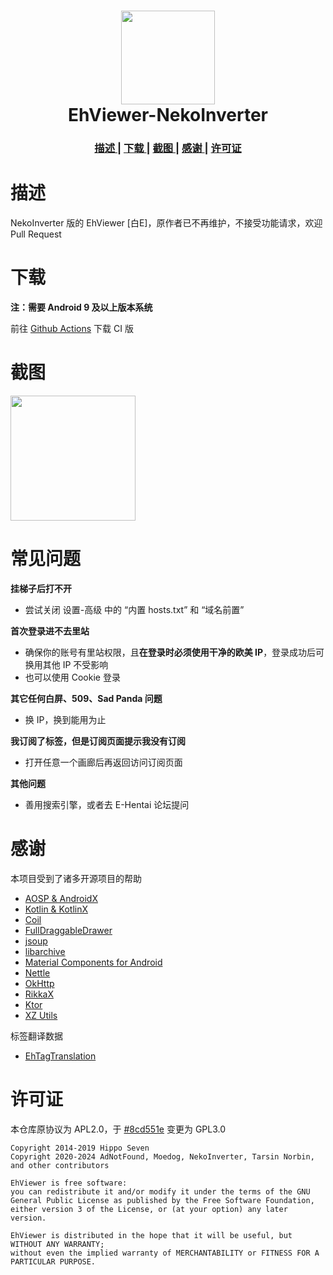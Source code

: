 <h1 align="center">
  <img src="https://github.com/AdNotFound/EhViewer-Neko/raw/2a248efa398e0691e78d37f3c7cccb11bfefb740/app/src/main/ic_launcher_night-playstore.webp" width="150">
  <br>EhViewer-NekoInverter<br>
</h1>

<p align="center">
</p>
<div align="center">
  <h3>
    <a href="#描述">
    描述
    </a>
    <span> | </span>
    <a href="#下载">
    下载
    </a>
    <span> | </span>
    <a href="#截图">
    截图
    </a>
    <span> | </span>
    <a href="#感谢">
    感谢
    </a>
    <span> | </span>
    <a href="#许可证">
    许可证
    </a>
  </h3>
</div>

# 描述

NekoInverter 版的 EhViewer [白E]，原作者已不再维护，不接受功能请求，欢迎Pull Request

# 下载

**注：需要 Android 9 及以上版本系统**

前往 [Github Actions](https://github.com/AdNotFound/EhViewer/actions) 下载 CI 版

# 截图

<img src="https://github.com/AdNotFound/EhViewer-Neko/blob/test/app/pic/Screenshot_EHV.jpg?raw=true" width="200" />


# 常见问题

**挂梯子后打不开**

- 尝试关闭 设置-高级 中的 “内置 hosts.txt” 和 “域名前置”

**首次登录进不去里站**

- 确保你的账号有里站权限，且**在登录时必须使用干净的欧美 IP**，登录成功后可换用其他 IP 不受影响
- 也可以使用 Cookie 登录

**其它任何白屏、509、Sad Panda 问题**

- 换 IP，换到能用为止


**我订阅了标签，但是订阅页面提示我没有订阅**

- 打开任意一个画廊后再返回访问订阅页面

**其他问题**

- 善用搜索引擎，或者去 E-Hentai 论坛提问
# 感谢

本项目受到了诸多开源项目的帮助

- [AOSP & AndroidX](https://source.android.com/)
- [Kotlin & KotlinX](https://kotlinlang.org/)
- [Coil](https://coil-kt.github.io/coil/)
- [FullDraggableDrawer](https://github.com/PureWriter/FullDraggableDrawer)
- [jsoup](https://jsoup.org/)
- [libarchive](http://www.libarchive.org/)
- [Material Components for Android](https://github.com/material-components/material-components-android)
- [Nettle](https://www.lysator.liu.se/~nisse/nettle/)
- [OkHttp](https://square.github.io/okhttp/)
- [RikkaX](https://github.com/RikkaApps/RikkaX)
- [Ktor](https://ktor.io/)
- [XZ Utils](https://tukaani.org/xz/)

标签翻译数据

- [EhTagTranslation](https://github.com/EhTagTranslation/Database)

# 许可证

本仓库原协议为 APL2.0，于 [#8cd551e](https://github.com/EhViewer-NekoInverter/EhViewer/commit/8cd551ecb8444abdd9642f30002c8a8fe7eec103) 变更为 GPL3.0

    Copyright 2014-2019 Hippo Seven
    Copyright 2020-2024 AdNotFound, Moedog, NekoInverter, Tarsin Norbin, and other contributors

    EhViewer is free software:
    you can redistribute it and/or modify it under the terms of the GNU General Public License as published by the Free Software Foundation,
    either version 3 of the License, or (at your option) any later version.

    EhViewer is distributed in the hope that it will be useful, but WITHOUT ANY WARRANTY;
    without even the implied warranty of MERCHANTABILITY or FITNESS FOR A PARTICULAR PURPOSE.
